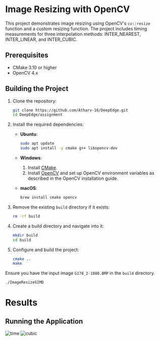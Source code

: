 # Image Resizing with OpenCV

This project demonstrates image resizing using OpenCV's `cv::resize` function and a custom resizing function. The project includes timing measurements for three interpolation methods: INTER_NEAREST, INTER_LINEAR, and INTER_CUBIC.

## Prerequisites

- CMake 3.10 or higher
- OpenCV 4.x

## Building the Project

1. Clone the repository:
    ```sh
    git clone https://github.com/Atharv-16/DeepEdge.git
    cd DeepEdge/assignment
    ```

2. Install the required dependencies:
    - **Ubuntu**:
      ```sh
      sudo apt update
      sudo apt install -y cmake g++ libopencv-dev
      ```

    - **Windows**:
      1. Install [CMake](https://cmake.org/download/).
      2. Install [OpenCV](https://opencv.org/releases/) and set up OpenCV environment variables as described in the OpenCV installation guide.

    - **macOS**:
      ```sh
      brew install cmake opencv
      ```

3. Remove the existing `build` directory if it exists:
    ```sh
    rm -rf build
    ```

4. Create a build directory and navigate into it:
    ```sh
    mkdir build
    cd build
    ```

5. Configure and build the project:
    ```sh
    cmake ..
    make

    ```
    
Ensure you have the input image `G178_2-1080.BMP` in the `build` directory.

```sh
./ImageResizeSIMD
```

# Results
## Running the Application
![time](https://github.com/Atharv-16/DeepEdge/assets/119600601/5b0d6956-30d2-4999-a090-4d08184c2189)
![cubic](https://github.com/Atharv-16/DeepEdge/assets/119600601/e95e13c3-7b62-458f-a68a-a46f42e0adc8)
